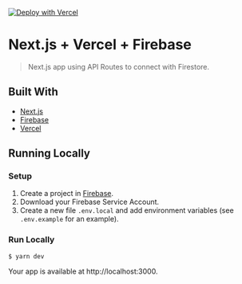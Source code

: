 [![Deploy with Vercel](https://vercel.com/button)](https://vercel.com/new/clone?repository-url=https%3A%2F%2Fgithub.com%2Fleerob%2Fnextjs-vercel-firebase&env=NEXT_PUBLIC_FIREBASE_PROJECT_ID,FIREBASE_CLIENT_EMAIL,FIREBASE_PRIVATE_KEY&project-name=nextjs-firebase&repo-name=nextjs-firebase)

# Next.js + Vercel + Firebase

> Next.js app using API Routes to connect with Firestore.

## Built With

- [Next.js](https://nextjs.org/)
- [Firebase](https://firebase.google.com)
- [Vercel](https://vercel.com)

## Running Locally

### Setup

1. Create a project in [Firebase](https://firebase.google.com/docs/firestore/quickstart).
1. Download your Firebase Service Account.
1. Create a new file `.env.local` and add environment variables (see `.env.example` for an example).

### Run Locally

```
$ yarn dev
```

Your app is available at http://localhost:3000.

